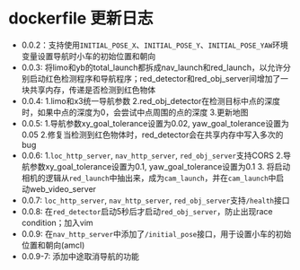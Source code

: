 # dockerfile 更新日志

- 0.0.2：支持使用`INITIAL_POSE_X`、`INITIAL_POSE_Y`、`INITIAL_POSE_YAW`环境变量设置导航时小车的初始位置和朝向
- 0.0.3: 将limo和yb的total_launch都拆成nav_launch和red_launch，以允许分别启动红色检测程序和导航程序；red_detector和red_obj_server间增加了一块共享内存，传递是否检测到红色物体
- 0.0.4: 1.limo和x3统一导航参数 2.red_obj_detector在检测目标中点的深度时，如果中点的深度为0，会尝试中点周围的点的深度 3.更新地图
- 0.0.5: 1.导航参数xy_goal_tolerance设置为0.02, yaw_goal_tolerance设置为0.05 2.修复当检测到红色物体时，red_detector会在共享内存中写入多次的bug
- 0.0.6: 1.`loc_http_server`, `nav_http_server`, `red_obj_server`支持CORS 2.导航参数xy_goal_tolerance设置为0.1, yaw_goal_tolerance设置为0.1 3. 将启动相机的逻辑从`red_launch`中抽出来，成为`cam_launch`，并在`cam_launch`中启动web_video_server
- 0.0.7: `loc_http_server`, `nav_http_server`, `red_obj_server`支持`/health`接口
- 0.0.8: 在`red_detector`启动5秒后才启动`red_obj_server`，防止出现race condition；加入vim
- 0.0.9: 在`nav_http_server`中添加了`/initial_pose`接口，用于设置小车的初始位置和朝向(amcl)
- 0.0.9-7: 添加中途取消导航的功能